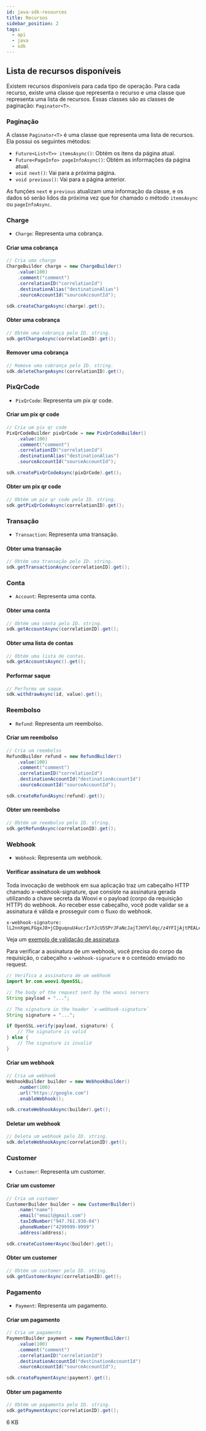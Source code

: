 ```yaml
---
id: java-sdk-resources
title: Recursos
sidebar_position: 2
tags:
  - api
  - java
  - sdk
---
```


## Lista de recursos disponíveis

Existem recursos disponíveis para cada tipo de operação. Para cada recurso, existe uma classe que representa o recurso e
uma classe que representa uma lista de recursos. Essas classes são as classes de paginação: `Paginator<T>`.

### Paginação

A classe `Paginator<T>` é uma classe que representa uma lista de recursos. Ela possui os seguintes métodos:

- `Future<List<T>> itemsAsync()`: Obtém os itens da página atual.
- `Future<PageInfo> pageInfoAsync()`: Obtém as informações da página atual.
- `void next()`: Vai para a próxima página.
- `void previous()`: Vai para a página anterior.

As funções `next` e `previous` atualizam uma informação da classe, e os dados só serão lidos
da próxima vez que for chamado o método `itemsAsync` ou `pageInfoAsync`.

### Charge

- `Charge`: Representa uma cobrança.

#### Criar uma cobrança

```java
// Cria uma charge
ChargeBuilder charge = new ChargeBuilder()
    .value(100)
    .comment("comment")
    .correlationID("correlationId")
    .destinationAlias("destinationAlias")
    .sourceAccountId("sourceAccountId");

sdk.createChargeAsync(charge).get();
```

#### Obter uma cobrança

```java
// Obtém uma cobrança pelo ID. string.
sdk.getChargeAsync(correlationID).get();
```

#### Remover uma cobrança

```java
// Remove uma cobrança pelo ID. string.
sdk.deleteChargeAsync(correlationID).get();
```

### PixQrCode

- `PixQrCode`: Representa um pix qr code.

#### Criar um pix qr code

```java
// Cria um pix qr code
PixQrCodeBuilder pixQrCode = new PixQrCodeBuilder()
    .value(100)
    .comment("comment")
    .correlationID("correlationId")
    .destinationAlias("destinationAlias")
    .sourceAccountId("sourceAccountId");

sdk.createPixQrCodeAsync(pixQrCode).get();
```

#### Obter um pix qr code

```java
// Obtém um pix qr code pelo ID. string.
sdk.getPixQrCodeAsync(correlationID).get();
```

### Transação

- `Transaction`: Representa uma transação.

#### Obter uma transação

```java
// Obtém uma transação pelo ID. string.
sdk.getTransactionAsync(correlationID).get();
```

### Conta

- `Account`: Representa uma conta.

#### Obter uma conta

```java
// Obtém uma conta pelo ID. string.
sdk.getAccountAsync(correlationID).get();
```

#### Obter uma lista de contas

```java
// Obtém uma lista de contas.
sdk.getAccountsAsync().get();
```

#### Performar saque

```java
// Performa um saque.
sdk.withdrawAsync(id, value).get();
```

### Reembolso

- `Refund`: Representa um reembolso.

#### Criar um reembolso

```java
// Cria um reembolso
RefundBuilder refund = new RefundBuilder()
    .value(100)
    .comment("comment")
    .correlationID("correlationId")
    .destinationAccountId("destinationAccountId")
    .sourceAccountId("sourceAccountId");

sdk.createRefundAsync(refund).get();
```

#### Obter um reembolso

```java
// Obtém um reembolso pelo ID. string.
sdk.getRefundAsync(correlationID).get();
```

### Webhook

- `Webhook`: Representa um webhook.

#### Verificar assinatura de um webhook

Toda invocação de webhook em sua aplicação traz um cabeçalho HTTP chamado x-webhook-signature, que consiste na
assinatura gerada utilizando a chave secreta da Woovi e o payload (corpo da requisição HTTP) do webhook. Ao receber esse
cabeçalho, você pode validar se a assinatura é válida e prosseguir com o fluxo do webhook.

```
x-webhook-signature: lL2nnXgmLFGgxJ8+jCDguqouU4ucrIxYJcU5SPrJFaNcJajTJHYVldqc/z4YFIjAjtPEALe699WosgPY08W7CLpidvtm06Qwa4YMB0l/DcTS93O91NdSH/adjugEKiOb76Zj/0jB8mqOmWCFYbweOBa17bssuEkd5Lw7Q5L314Y=
```

Veja um [exemplo de validação de assinatura](https://developers.woovi.com.br/docs/webhook/seguranca/webhook-signature-validation#exemplo-de-valida%C3%A7%C3%A3o).

Para verificar a assinatura de um webhook, você precisa do corpo da requisição, o cabeçalho `x-webhook-signature` e o
conteúdo enviado no request.

```java
// Verifica a assinatura de um webhook
import br.com.woovi.OpenSSL;

// The body of the request sent by the woovi servers
String payload = "...";

// The signature in the header `x-webhook-signature`
String signature = "...";

if OpenSSL.verify(payload, signature) {
    // The signature is valid
} else {
    // The signature is invalid
}
```

#### Criar um webhook

```java
// Cria um webhook
WebhookBuilder builder = new WebhookBuilder()
    .number(100)
    .url("https://google.com")
    .enableWebhook();

sdk.createWebhookAsync(builder).get();
```

#### Deletar um webhook

```java
// Deleta um webhook pelo ID. string.
sdk.deleteWebhookAsync(correlationID).get();
```

### Customer

- `Customer`: Representa um customer.

#### Criar um customer

```java
// Cria um customer
CustomerBuilder builder = new CustomerBuilder()
    .name("name")
    .email("email@gmail.com")
    .taxIdNumber("947.761.930-04")
    .phoneNumber("4299999-9999")
    .address(address);

sdk.createCustomerAsync(builder).get();
```

#### Obter um customer

```java
// Obtém um customer pelo ID. string.
sdk.getCustomerAsync(correlationID).get();
```

### Pagamento

- `Payment`: Representa um pagamento.

#### Criar um pagamento

```java
// Cria um pagamento
PaymentBuilder payment = new PaymentBuilder()
    .value(100)
    .comment("comment")
    .correlationID("correlationId")
    .destinationAccountId("destinationAccountId")
    .sourceAccountId("sourceAccountId");

sdk.createPaymentAsync(payment).get();
```

#### Obter um pagamento

```java
// Obtém um pagamento pelo ID. string.
sdk.getPaymentAsync(correlationID).get();
```
6 KB

